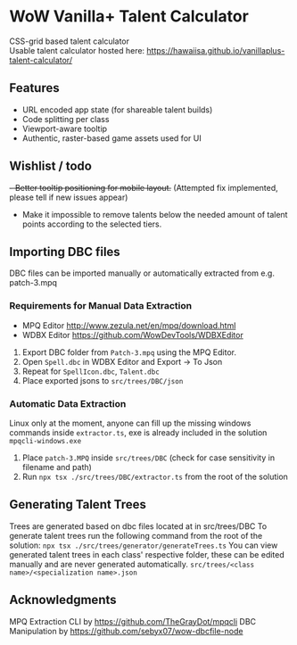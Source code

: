# WoW Vanilla+ Talent Calculator

CSS-grid based talent calculator  
Usable talent calculator hosted here: https://hawaiisa.github.io/vanillaplus-talent-calculator/
## Features

- URL encoded app state (for shareable talent builds)
- Code splitting per class
- Viewport-aware tooltip
- Authentic, raster-based game assets used for UI

## Wishlist / todo  
 
~~- Better tooltip positioning for mobile layout.~~ (Attempted fix implemented, please tell if new issues appear)
- Make it impossible to remove talents below the needed amount of talent points according to the selected tiers.

## Importing DBC files
DBC files can be imported manually or automatically extracted from e.g. patch-3.mpq
### Requirements for Manual Data Extraction
- MPQ Editor http://www.zezula.net/en/mpq/download.html
- WDBX Editor https://github.com/WowDevTools/WDBXEditor

1. Export DBC folder from `Patch-3.mpq` using the MPQ Editor.
2. Open `Spell.dbc` in WDBX Editor and Export -> To Json
3. Repeat for `SpellIcon.dbc`, `Talent.dbc`
4. Place exported jsons to `src/trees/DBC/json`

### Automatic Data Extraction
Linux only at the moment, anyone can fill up the missing windows commands inside `extractor.ts`, exe is already included in the solution `mpqcli-windows.exe`
1. Place `patch-3.MPQ` inside `src/trees/DBC` (check for case sensitivity in filename and path)
2. Run `npx tsx ./src/trees/DBC/extractor.ts` from the root of the solution

## Generating Talent Trees
Trees are generated based on dbc files located at in src/trees/DBC
To generate talent trees run the following command from the root of the solution:
`npx tsx ./src/trees/generator/generateTrees.ts`
You can view generated talent trees in each class' respective folder, these can be edited manually and are never generated automatically.
`src/trees/<class name>/<specialization name>.json`

## Acknowledgments
MPQ Extraction CLI by https://github.com/TheGrayDot/mpqcli
DBC Manipulation by https://github.com/sebyx07/wow-dbcfile-node